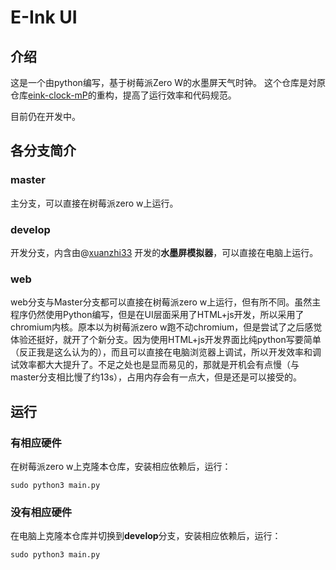 # E-Ink UI

## 介绍
这是一个由python编写，基于树莓派Zero W的水墨屏天气时钟。
这个仓库是対原仓库[eink-clock-mP](https://gitee.com/fu1fan/eink-clock-mP)的重构，提高了运行效率和代码规范。

目前仍在开发中。

## 各分支简介
### master
主分支，可以直接在树莓派zero w上运行。
### develop
开发分支，内含由@[xuanzhi33](https://gitee.com/xuanzhi33) 开发的**水墨屏模拟器**，可以直接在电脑上运行。
### web
web分支与Master分支都可以直接在树莓派zero w上运行，但有所不同。虽然主程序仍然使用Python编写，但是在UI层面采用了HTML+js开发，所以采用了chromium内核。原本以为树莓派zero w跑不动chromium，但是尝试了之后感觉体验还挺好，就开了个新分支。因为使用HTML+js开发界面比纯python写要简单（反正我是这么认为的），而且可以直接在电脑浏览器上调试，所以开发效率和调试效率都大大提升了。不足之处也是显而易见的，那就是开机会有点慢（与master分支相比慢了约13s），占用内存会有一点大，但是还是可以接受的。

## 运行

### 有相应硬件

在树莓派zero w上克隆本仓库，安装相应依赖后，运行：
```
sudo python3 main.py
```
### 没有相应硬件

在电脑上克隆本仓库并切换到**develop**分支，安装相应依赖后，运行：
```
sudo python3 main.py
```